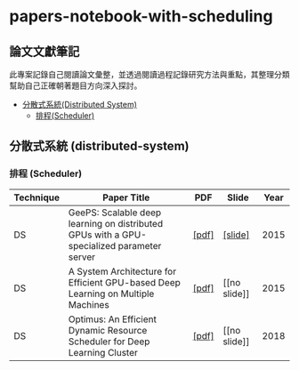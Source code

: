 # papers-notebook-with-scheduling

## 論文文獻筆記

此專案記錄自己閱讀論文彙整，並透過閱讀過程記錄研究方法與重點，其整理分類幫助自己正確朝著題目方向深入探討。

* [分散式系統(Distributed System)](#分散式系統distributed-system)
    * [排程(Scheduler)](#排程scheduler)

## 分散式系統 (distributed-system)

### 排程 (Scheduler) 
| Technique | Paper Title| PDF | Slide | Year |
| ------ | ----------- | ----------- | ----------- |---|
| DS | GeePS: Scalable deep learning on distributed GPUs with a GPU-specialized parameter server | [[pdf]](http://www.pdl.cmu.edu/PDL-FTP/CloudComputing/GeePS-cui-eurosys16.pdf) | [[slide]](https://www.cs.cmu.edu/~hzhang2/projects/GeePS/slides.pdf)| 2015|
| DS | A System Architecture for Efficient GPU-based Deep Learning on Multiple Machines |  [[pdf]](https://i.cs.hku.hk/~cwu/papers/yhpeng-eurosys18.pdf) | [[no slide]]| 2015|
| DS | Optimus: An Efficient Dynamic Resource Scheduler for Deep Learning Cluster |  [[pdf]](https://arxiv.org/pdf/1512.06216.pdf ) | [[no slide]]| 2018|



